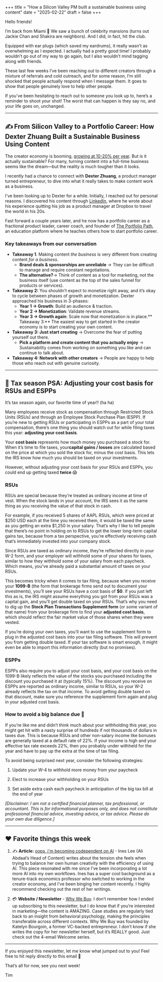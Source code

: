 +++
title = "How a Silicon Valley PM built a sustainable business using content"
date = "2025-02-22"
draft = false
+++

Hello friends!

I’m back from Miami 🥳 We saw a bunch of celebrity mansions (turns out Jackie Chan and Shakira are neighbors). And I did, in fact, hit the club.

Equipped with ear plugs (which saved my eardrums), it really wasn’t as overwhelming as I expected. I actually had a pretty good time! I probably wouldn’t go out of my way to go again, but I also wouldn’t mind tagging along with friends.

These last few weeks I’ve been reaching out to different creators through a mixture of referrals and cold outreach, and for some reason, I’m still shocked that people actually respond when I message them. It goes to show that people genuinely love to help other people.

If you’ve been hesitating to reach out to someone you look up to, here’s a reminder to shoot your shot! The worst that can happen is they say no, and your life goes on, unchanged.

---

## ✍️ From Silicon Valley to a Portfolio Career: How Dexter Zhuang Built a Sustainable Business Using Content

The creator economy is booming, [growing at 10-20% per year](https://www.goldmansachs.com/insights/articles/the-creator-economy-could-approach-half-a-trillion-dollars-by-2027?utm_source=timhuang.beehiiv.com&utm_medium=newsletter&utm_campaign=how-a-silicon-valley-pm-built-a-sustainable-business-using-content&_bhlid=0977479ea14551f5f9b33366765b3123e267a3d0). But is it actually sustainable? For many, turning content into a full-time business seems like the dream—but the reality is much tougher than it looks.

I recently had a chance to connect with **Dexter Zhuang**, a product manager turned entrepreneur, to dive into what it really takes to make content work as a business.

I've been looking up to Dexter for a while. Initially, I reached out for personal reasons. I discovered his content through [LinkedIn](https://www.linkedin.com/in/dexterzhuang/?utm_source=timhuang.beehiiv.com&utm_medium=newsletter&utm_campaign=how-a-silicon-valley-pm-built-a-sustainable-business-using-content&_bhlid=cb5cb838767e463629116ebaa7c698ccdbb1ea6f), where he wrote about his experience quitting his job as a product manager at Dropbox to travel the world in his 20s.

Fast forward a couple years later, and he now has a portfolio career as a fractional product leader, career coach, and founder of [The Portfolio Path](https://learn.theportfoliopath.com/part-time-consulting-launchpad?utm_source=timhuang.beehiiv.com&utm_medium=newsletter&utm_campaign=how-a-silicon-valley-pm-built-a-sustainable-business-using-content&_bhlid=fe53c039820c61e483600edc529c9c99d18fd035), an education platform where he teaches others how to start portfolio career.

### Key takeaways from our conversation

- **Takeaway 1**. Making content *the business* is very different from creating content *for a business*.
    - **Brand deals & sponsorships are unreliable** → They can be difficult to manage and require constant negotiations.
    - **The alternative?**→ Think of content as a tool for marketing, not the business itself (use content as the top of the sales funnel for products or services).
- **Takeaway 2:** You shouldn’t expect to monetize right away, and it’s okay to cycle between phases of growth and monetization. Dexter approached his business in 3-phases:
    - **Year 1 → Growth**: Build an audience & traction.
    - **Year 2 → Monetization**: Validate revenue streams.
    - **Year 3 → Growth again**: Scale now that monetization is in place.** Takeaway 3:** The easiest way to get started in the creator economy is to start creating your own content.
- **Takeaway 3: Just start creating** → Overcome the fear of putting yourself out there.
    - **Pick a platform and create content that you actually enjoy** → Sustainability comes from working on something you like and can continue to talk about.
- **Takeaway 4: Network with other creators** → People are happy to help those who reach out with genuine curiosity.

---

## 🏦 Tax season PSA: Adjusting your cost basis for RSUs and ESPPs

It’s tax season again, our favorite time of year!! (ha ha)

Many employees receive stock as compensation through Restricted Stock Units (RSUs) and through an Employee Stock Purchase Plan (ESPP). If you’re new to getting RSUs or participating in ESPPs as a part of your total compensation, there’s one thing you should watch out for while filing taxes this year: **adjusting your cost basis**.

Your **cost basis** represents how much money you purchased a stock for. When it’s time to file taxes, your**capital gains / losses** are calculated based on the price at which you sold the stock for, minus the cost basis. This lets the IRS know how much you should be taxed on your investments.

However, without adjusting your cost basis for your RSUs and ESPPs, you could end up getting taxed **twice** 😱

### RSUs

RSUs are special because they’re treated as ordinary income at time of vest. When the stock lands in your account, the IRS sees it as the same thing as you receiving the value of that stock in cash.

For example, if you received 5 shares of AAPL RSUs, which were priced at $250 USD each at the time you received them, it would be taxed the same as you getting an extra $1,250 in your salary. That’s why I like to tell people that there’s no point in holding on to RSUs to get the lower long-term capital gains tax, because from a tax perspective, you’re effectively receiving cash that’s immediately invested into your company stock.

Since RSUs are taxed as ordinary income, they’re reflected directly in your W-2 form, and your employer will withhold some of your shares for taxes, similar to how they withhold some of your salary from each paycheck. Which means, you’ve already paid a substantial amount of taxes on your RSUs.

This becomes tricky when it comes to tax filing, because when you receive your **1099-B** (the form that brokerage firms send out to document your investments), you’ll see your RSUs have a cost basis of **$0**. If you just left this as is, the IRS might assume everything you got from your RSUs was a capital gain, and you’ll get double taxed on your RSUs. That’s why you need to dig up the **Stock Plan Transactions Supplement form** (or some variant of that name) from your brokerage firm to find your **adjusted cost basis**, which should reflect the fair market value of those shares when they were vested.

If you’re doing your own taxes, you’ll want to use the supplement form to plug in the adjusted cost basis into your tax filing software. This will prevent you from getting double taxed. If your tax software is smart enough, it might even be able to import this information directly (but no promises).

### ESPPs

ESPPs also require you to adjust your cost basis, and your cost basis on the 1099-B likely reflects the value of the stocks you purchased including the discount you purchased it at (typically 15%). The discount you receive on ESPPs are reported as ordinary income, similar to RSUs, so your W-2 already reflects the tax on that income. To avoid getting double taxed on that discount, make sure you reference the supplement form again and plug in your adjusted cost basis.

### How to avoid a big balance due 🥲

If you’re like me and didn’t think much about your withholding this year, you might get hit with a nasty surprise of hundreds if not thousands of dollars in taxes due. This is because RSUs and other non-salary income like bonuses are generally taxed at a default rate of 22%. If your income is high and your effective tax rate exceeds 22%, then you probably under withheld for the year and have to pay up the extra at the time of tax filing.

To avoid being surprised next year, consider the following strategies:

1. Update your W-4 to withhold more money from your paycheck

2. Elect to increase your withholding on your RSUs

3. Set aside extra cash each paycheck in anticipation of the big tax bill at the end of year

*[Disclaimer: I am not a certified financial planner, tax professional, or accountant. This is for informational purposes only, and does not constitute professional financial advice, investing advice, or tax advice. Please do your own due diligence.]*

---

## ❤️ Favorite things this week
1. ✍️ **Article:** [oops, i'm becoming codependent on AI](https://ineslee.substack.com/p/ai-codependence?utm_source=post-email-title&publication_id=2711516&post_id=157196810&utm_campaign=email-post-title&isFreemail=true&r=1fsfqz&triedRedirect=true&utm_medium=email&_bhlid=4eb27302495dd402b34b24d3dfbdee7158d2b87e) - Ines Lee (Ali Abdaal’s Head of Content) writes about the tension she feels when trying to balance her own human creativity with the efficiency of using AI. This piece resonated with me since I’ve been incorporating a lot more AI into my own workflows. Ines has a super cool background as a tenure-track economics professor who switched to working in the creator economy, and I’ve been binging her content recently. I highly recommend checking out the rest of her writings.

2. 💳️ **Website / Newsletter** - [Why We Buy](https://learnwhywebuy.com/newsletter/?utm_source=timhuang.beehiiv.com&utm_medium=newsletter&utm_campaign=how-a-silicon-valley-pm-built-a-sustainable-business-using-content&_bhlid=6ad4c6b994dde2a98276addee395a6f31cd0743a). I don’t remember how I ended up subscribing to this newsletter, but I do know that if you’re interested in marketing—the content is AMAZING. Case studies are regularly tied back to an insight from behavioral psychology, making the principles transferable across different contexts. Why We Buy was founded by Katelyn Bourgoin, a former VC-backed entrepreneur. I don’t know if she writes the copy for her newsletter herself, but it’s REALLY good. Just check out the 4-email Welcome series.

---

If you enjoyed this newsletter, let me know what jumped out to you! Feel free to hit reply directly to this email 🙂

That’s all for now, see you next week!

Tim
